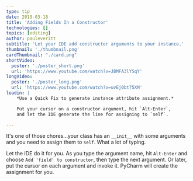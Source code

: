 ```yaml
---
type: tip
date: 2019-03-18
title: 'Adding Fields In a Constructor'
technologies: []
topics: [editing]
author: pauleveritt
subtitle: 'Let your IDE add constructor arguments to your instance.'
thumbnail: './thumbnail.png'
cardThumbnail: "./card.png"
shortVideo:
  poster: './poster_short.png'
  url: 'https://www.youtube.com/watch?v=JBMFA3lYSqY'
longVideo:
  poster: './poster_long.png'
  url: 'https://www.youtube.com/watch?v=uvEj0bt75XM'
leadin: |
    *Use a Quick Fix to generate instance attribute assignment.*    

    Put your cursor on a constructor argument, hit `Alt-Enter`, 
    and let the IDE generate the line for assigning to `self`.

---
```


It's one of those chores...your class has an `__init__` with some arguments 
and you need to assign them to `self`. What a lot of typing.

Let the IDE do it for you. As you type the argument name, hit `Alt-Enter` 
and choose `Add 'field' to constructor`, then type the next argument. Or 
later, put the cursor on each argument and invoke it. PyCharm will create 
the assignment for you.

